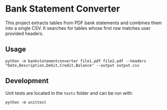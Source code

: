 # Bank Statement Converter

This project extracts tables from PDF bank statements and combines them into a single CSV.
It searches for tables whose first row matches user provided headers.

## Usage

```
python -m bankstatementconverter file1.pdf file2.pdf --headers "Date,Description,Debit,Credit,Balance" --output output.csv
```

## Development

Unit tests are located in the `tests` folder and can be run with:

```
python -m unittest
```
